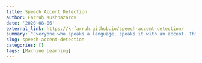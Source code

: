 ```yaml
---
title: Speech Accent Detection
author: Farruh Kushnazarov
date: '2020-08-06'
external_link: https://k-farruh.github.io/speech-accent-detection/
summary: "Everyone who speaks a language, speaks it with an accent. This project define accent for english language speakers."
slug: speech-accent-detection
categories: []
tags: [Machine Learning]
---
```


